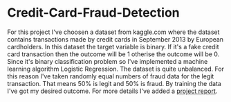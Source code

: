 # Credit-Card-Fraud-Detection

For this project I've choosen a dataset from kaggle.com where the dataset contains transactions made by credit cards in September 2013 by European cardholders. In this dataset the target variable is binary. If it's a fake credit card transaction then the outcome will be 1 otherise the outcome will be 0. Since it's binary classification problem so I've implemented a machine learning algorithm Logistic Regression. The dataset is quite unbalanced. For this reason I've taken randomly equal numbers of fraud data for the legit transaction. That means 50% is legit and 50% is fraud. By training the data I've got my desired outcome. For more details I've added a [project report](https://github.com/sifatkamal/Credit-Card-Fraud-Detection/blob/main/Project%20Report.docx).


